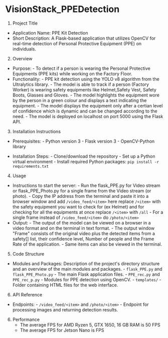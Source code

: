 # VisionStack_PPEDetection

1. Project Title
- Application Name: PPE Kit Detection 
- Short Description: A Flask-based application that utilizes OpenCV for real-time detection of Personal Protective Equipment (PPE) on individuals.

2. Overview
- Purpose:
      - To detect if a  person is wearing the Personal Protective Equipments (PPE kits) while working on the Factory Floor.
- Functionality:
      - PPE kit detection using the YOLO v8 algorithm from the Ultralytics library.
      - The model is able to track if a person (Factory Worker) is wearing safety equipments like Helmet,Safety Vest, Safety Boots, Glasses and Gloves.
      - The model highlights the equipment wore by the person in a green colour and displays a text indicating the equipment.
      - The model displays the equipment only after a certian level of confidence which is dynamic and can be changed according to the need.
      - The model is deployed on localhost on port 5000 using the Flask API.
  
3. Installation Instructions
- Prerequisites:
      - Python version 3
      - Flask version 3
      - OpenCV-Python library
  
- Installation Steps:
      - Clone/download the repository
      - Set up a Python virtual environment
      - Install required Python packages: `pip install -r requirements.txt`

4. Usage
- Instructions to start the server:
      - Run the flask_PPE.py for Video stream or flask_PPE_Photo.py for a single frame from the Video stream (or photo).
      - Copy the IP address from the terminal and paste it into a browser window and add `/video_feed/<item>` here replace `/<item>` with the safety equipment you want to check for (ex 
        Helmet) and for checking for all the equipments at once replace `/<item>` with `/all`
      - For a single frame instead of `/video_feed/<item>` do `/photo/<item>`
- Output:
       - The output of the model can be viewed on a browser in a video format and on the terminal in text format.
       - The output window "Frame" consists of the original video plus the detected items from a safety[] list, their confidence level, Number of people and the Frame Rate of the application.
       - Same items can also be viewed in the terminal.

5. Code Structure
- Modules and Packages: Description of the project's directory structure and an overview of the main modules and packages.
        - `flask_PPE.py` and `flask_PPE_Photo.py`  - The main Flask application files.
        - `PPE_rec.py` and `PPE_rec_p.py` - Modules for PPE detection using OpenCV.
        - `templates/` - Folder containing HTML files for the web interface.
        
6. API Reference
- Endpoints:
        - `/video_feed/<item>` and `/photo/<item>` - Endpoint for processing images and returning detection results.

6. Performance
    -  The average FPS for AMD Ryzen 5, GTX 1650, 16 GB RAM is 50 FPS
    -  The average FPS for Jetson Nano is    FPS
